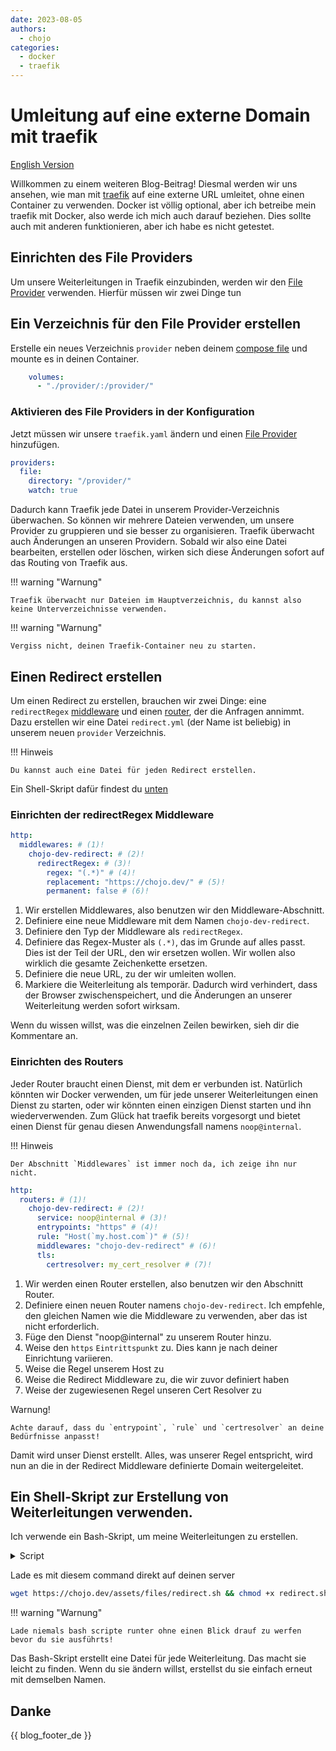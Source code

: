 ```yaml
---
date: 2023-08-05
authors:
  - chojo  
categories:
  - docker
  - traefik
---
```


# Umleitung auf eine externe Domain mit traefik

[English Version](../posts/docker_traefik_redirect.md)

Willkommen zu einem weiteren Blog-Beitrag!
Diesmal werden wir uns ansehen, wie man mit [traefik](https://doc.traefik.io/traefik/) auf eine externe URL umleitet, ohne einen Container zu verwenden.
Docker ist völlig optional, aber ich betreibe mein traefik mit Docker, also werde ich mich auch darauf beziehen.
Dies sollte auch mit anderen funktionieren, aber ich habe es nicht getestet.

<!-- more -->

## Einrichten des File Providers

Um unsere Weiterleitungen in Traefik einzubinden, werden wir den [File Provider](https://doc.traefik.io/traefik/providers/file/) verwenden.
Hierfür müssen wir zwei Dinge tun

## Ein Verzeichnis für den File Provider erstellen

Erstelle ein neues Verzeichnis `provider` neben deinem [compose file](https://docs.docker.com/compose/compose-file/compose-file-v3/) und mounte es in deinen Container.

```yml
    volumes:
      - "./provider/:/provider/"
```

### Aktivieren des File Providers in der Konfiguration

Jetzt müssen wir unsere `traefik.yaml` ändern und einen [File Provider](https://doc.traefik.io/traefik/providers/file/) hinzufügen.

```yml
providers:
  file:
    directory: "/provider/"
    watch: true
```

Dadurch kann Traefik jede Datei in unserem Provider-Verzeichnis überwachen.
So können wir mehrere Dateien verwenden, um unsere Provider zu gruppieren und sie besser zu organisieren.
Traefik überwacht auch Änderungen an unseren Providern. Sobald wir also eine Datei bearbeiten, erstellen oder löschen, wirken sich diese Änderungen sofort auf das Routing von Traefik aus.

!!! warning "Warnung"

    Traefik überwacht nur Dateien im Hauptverzeichnis, du kannst also keine Unterverzeichnisse verwenden.

!!! warning "Warnung"

    Vergiss nicht, deinen Traefik-Container neu zu starten.

## Einen Redirect erstellen

Um einen Redirect zu erstellen, brauchen wir zwei Dinge: eine `redirectRegex` [middleware](https://doc.traefik.io/traefik/middlewares/http/redirectregex/) und einen [router](https://doc.traefik.io/traefik/routing/routers/), der die Anfragen annimmt.
Dazu erstellen wir eine Datei `redirect.yml` (der Name ist beliebig) in unserem neuen `provider` Verzeichnis.

!!! Hinweis
    
    Du kannst auch eine Datei für jeden Redirect erstellen.
Ein Shell-Skript dafür findest du [unten](#ein-shell-skript-zur-erstellung-von-weiterleitungen-verwenden)

### Einrichten der redirectRegex Middleware

```yaml
http:
  middlewares: # (1)!
    chojo-dev-redirect: # (2)!
      redirectRegex: # (3)!
        regex: "(.*)" # (4)!
        replacement: "https://chojo.dev/" # (5)!
        permanent: false # (6)!
```

1. Wir erstellen Middlewares, also benutzen wir den Middleware-Abschnitt.
2. Definiere eine neue Middleware mit dem Namen `chojo-dev-redirect`.
3. Definiere den Typ der Middleware als `redirectRegex`.
4. Definiere das Regex-Muster als `(.*)`, das im Grunde auf alles passt. 
Dies ist der Teil der URL, den wir ersetzen wollen.
Wir wollen also wirklich die gesamte Zeichenkette ersetzen.
5. Definiere die neue URL, zu der wir umleiten wollen.
6. Markiere die Weiterleitung als temporär.
Dadurch wird verhindert, dass der Browser zwischenspeichert, und die Änderungen an unserer Weiterleitung werden sofort wirksam.

Wenn du wissen willst, was die einzelnen Zeilen bewirken, sieh dir die Kommentare an.

### Einrichten des Routers

Jeder Router braucht einen Dienst, mit dem er verbunden ist.
Natürlich könnten wir Docker verwenden, um für jede unserer Weiterleitungen einen Dienst zu starten, oder wir könnten einen einzigen Dienst starten und ihn wiederverwenden.
Zum Glück hat traefik bereits vorgesorgt und bietet einen Dienst für genau diesen Anwendungsfall namens `noop@internal`.

!!! Hinweis

    Der Abschnitt `Middlewares` ist immer noch da, ich zeige ihn nur nicht.

```yaml
http:
  routers: # (1)!
    chojo-dev-redirect: # (2)!
      service: noop@internal # (3)!
      entrypoints: "https" # (4)!
      rule: "Host(`my.host.com`)" # (5)!
      middlewares: "chojo-dev-redirect" # (6)!
      tls:
        certresolver: my_cert_resolver # (7)!
```

1. Wir werden einen Router erstellen, also benutzen wir den Abschnitt Router.
2. Definiere einen neuen Router namens `chojo-dev-redirect`. Ich empfehle, den gleichen Namen wie die Middleware zu verwenden, aber das ist nicht erforderlich.
3. Füge den Dienst "noop@internal" zu unserem Router hinzu.
4. Weise den `https` `Eintrittspunkt` zu. Dies kann je nach deiner Einrichtung variieren.
5. Weise die Regel unserem Host zu
6. Weise die Redirect Middleware zu, die wir zuvor definiert haben
7. Weise der zugewiesenen Regel unseren Cert Resolver zu

Warnung!

    Achte darauf, dass du `entrypoint`, `rule` und `certresolver` an deine Bedürfnisse anpasst!

Damit wird unser Dienst erstellt.
Alles, was unserer Regel entspricht, wird nun an die in der Redirect Middleware definierte Domain weitergeleitet.

## Ein Shell-Skript zur Erstellung von Weiterleitungen verwenden.

Ich verwende ein Bash-Skript, um meine Weiterleitungen zu erstellen.

<details>
<summary>Script</summary>

```shell
#!/usr/bin/env sh

read -rp "Enter the name for the router and middleware: " NAME
if [ -z "$NAME" ]; then
    echo "Name cannot be empty. Exiting..."
    exit 1
fi

read -rp "Enter the target URL you want to redirect to: " TARGET
if [ -z "$TARGET" ]; then
    echo "Target URL cannot be empty. Exiting..."
    exit 1
fi

read -rp "Enter the host that should be redirected: " HOST
if [ -z "$HOST" ]; then
    echo "Host cannot be empty. Exiting..."
    exit 1
fi

read -rp "Enter the cert resolver: " CERT
if [ -z "$CERT" ]; then
    echo "Cert resolver cannot be empty. Exiting..."
    exit 1
fi

read -rp "Do you want the redirection to be permanent? [y/N]: " PERMANENT_INPUT
PERMANENT_INPUT=${PERMANENT_INPUT:-n}

PERMANENT=false

if [ "${PERMANENT_INPUT}" = "y" ] || [ "${PERMANENT_INPUT}" = "Y" ]; then
  PERMANENT=true
elif [ "${PERMANENT_INPUT}" != "n" ] && [ "${PERMANENT_INPUT}" != "N" ]; then
  echo "Invalid input for permanent value."
  exit 1
fi

TEXT="http:
  middlewares:
    ${NAME}-redirect:
      redirectRegex:
        regex: \"(.*)\"
        replacement: \"${TARGET}\"
        permanent: ${PERMANENT}
  routers:
    ${NAME}-redirect:
      service: noop@internal
      entrypoints: \"https\"
      rule: \"Host(\`${HOST}\`)\"
      middlewares: \"${NAME}-redirect\"
      tls:
        certresolver: ${CERT}"

echo "$TEXT" > "${NAME}-redirect.yml"
echo "$TEXT"
echo "File ${NAME}-redirect.yml created."
```

</details>

Lade es mit diesem command direkt auf deinen server

```sh
wget https://chojo.dev/assets/files/redirect.sh && chmod +x redirect.sh
```

!!! warning "Warnung"

    Lade niemals bash scripte runter ohne einen Blick drauf zu werfen bevor du sie ausführts!

Das Bash-Skript erstellt eine Datei für jede Weiterleitung.
Das macht sie leicht zu finden.
Wenn du sie ändern willst, erstellst du sie einfach erneut mit demselben Namen.

## Danke

{{ blog_footer_de }}
